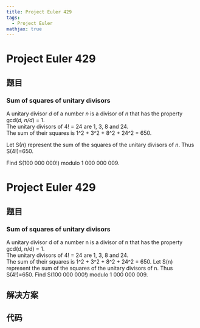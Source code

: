 ```yaml
---
title: Project Euler 429
tags:
  - Project Euler
mathjax: true
---
```

<escape><!-- more --></escape>
    
# Project Euler 429
## 题目
### Sum of squares of unitary divisors


A unitary divisor <var>d</var> of a number <var>n</var> is a divisor of <var>n</var> that has the property gcd(<var>d, n/d</var>) = 1.<br />
The unitary divisors of 4! = 24 are 1, 3, 8 and 24.<br />
The sum of their squares is 1^2 + 3^2 + 8^2 + 24^2 = 650.


Let S(<var>n</var>) represent the sum of the squares of the unitary divisors of <var>n</var>. Thus S(4!)=650.


Find S(100 000 000!) modulo 1 000 000 009.



# Project Euler 429
## 题目
### Sum of squares of unitary divisors

A unitary divisor d of a number n is a divisor of n that has the property gcd(d, n/d) = 1.<br>The unitary divisors of 4! = 24 are 1, 3, 8 and 24.<br>The sum of their squares is 1^2 + 3^2 + 8^2 + 24^2 = 650.
Let S(n) represent the sum of the squares of the unitary divisors of n. Thus S(4!)=650.
Find S(100 000 000!) modulo 1 000 000 009.


## 解决方案


## 代码


